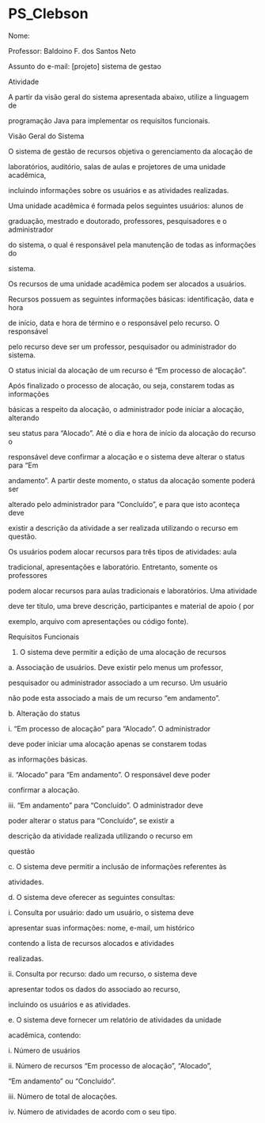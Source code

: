 # PS_Clebson
Nome:

Professor: Baldoino F. dos Santos Neto

Assunto do e-mail: [projeto] sistema de gestao

Atividade

A partir da visão geral do sistema apresentada abaixo, utilize a linguagem de

programação Java para implementar os requisitos funcionais.

Visão Geral do Sistema

O sistema de gestão de recursos objetiva o gerenciamento da alocação de

laboratórios, auditório, salas de aulas e projetores de uma unidade acadêmica,

incluindo informações sobre os usuários e as atividades realizadas.

Uma unidade acadêmica é formada pelos seguintes usuários: alunos de

graduação, mestrado e doutorado, professores, pesquisadores e o administrador

do sistema, o qual é responsável pela manutenção de todas as informações do

sistema.

Os recursos de uma unidade acadêmica podem ser alocados a usuários.

Recursos possuem as seguintes informações básicas: identificação, data e hora

de início, data e hora de término e o responsável pelo recurso. O responsável

pelo recurso deve ser um professor, pesquisador ou administrador do sistema.

O status inicial da alocação de um recurso é “Em processo de alocação”.

Após finalizado o processo de alocação, ou seja, constarem todas as informações

básicas a respeito da alocação, o administrador pode iniciar a alocação, alterando

seu status para “Alocado”. Até o dia e hora de início da alocação do recurso o

responsável deve confirmar a alocação e o sistema deve alterar o status para “Em

andamento”. A partir deste momento, o status da alocação somente poderá ser

alterado pelo administrador para “Concluído”, e para que isto aconteça deve

existir a descrição da atividade a ser realizada utilizando o recurso em questão.

Os usuários podem alocar recursos para três tipos de atividades: aula

tradicional, apresentações e laboratório. Entretanto, somente os professores

podem alocar recursos para aulas tradicionais e laboratórios. Uma atividade

deve ter título, uma breve descrição, participantes e material de apoio ( por

exemplo, arquivo com apresentações ou código fonte).

Requisitos Funcionais

1. O sistema deve permitir a edição de uma alocação de recursos

a. Associação de usuários. Deve existir pelo menus um professor,

pesquisador ou administrador associado a um recurso. Um usuário

não pode esta associado a mais de um recurso “em andamento”.

b. Alteração do status

i. “Em processo de alocação” para “Alocado”. O administrador

deve poder iniciar uma alocação apenas se constarem todas

as informações básicas.

ii. “Alocado” para “Em andamento”. O responsável deve poder

confirmar a alocação.

iii. “Em andamento” para “Concluído”. O administrador deve

poder alterar o status para “Concluído”, se existir a

descrição da atividade realizada utilizando o recurso em

questão

c. O sistema deve permitir a inclusão de informações referentes às

atividades.

d. O sistema deve oferecer as seguintes consultas:

i. Consulta por usuário: dado um usuário, o sistema deve

apresentar suas informações: nome, e-mail, um histórico

contendo a lista de recursos alocados e atividades

realizadas.

ii. Consulta por recurso: dado um recurso, o sistema deve

apresentar todos os dados do associado ao recurso,

incluindo os usuários e as atividades.

e. O sistema deve fornecer um relatório de atividades da unidade

acadêmica, contendo:

i. Número de usuários

ii. Número de recursos “Em processo de alocação”, “Alocado”,

“Em andamento” ou “Concluído”.

iii. Número de total de alocações.

iv. Número de atividades de acordo com o seu tipo.

